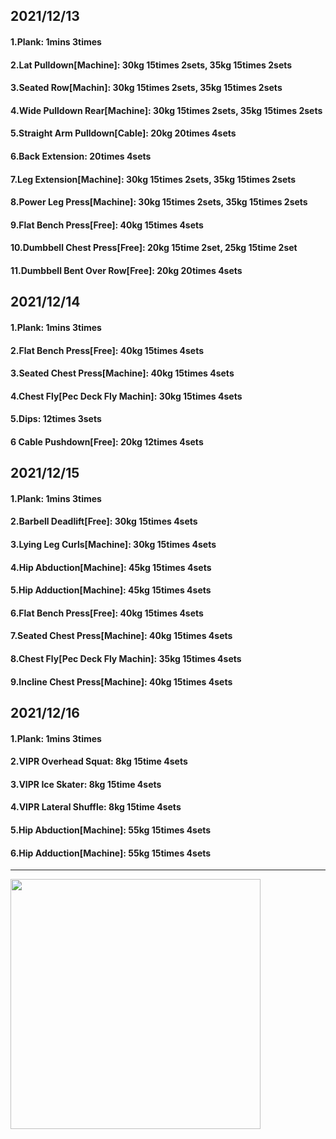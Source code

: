 ## 2021/12/13
#### 1.Plank: 1mins 3times
#### 2.Lat Pulldown\[Machine\]: 30kg 15times 2sets, 35kg 15times 2sets
#### 3.Seated Row\[Machin]: 30kg 15times 2sets, 35kg 15times 2sets
#### 4.Wide Pulldown Rear\[Machine\]: 30kg 15times 2sets, 35kg 15times 2sets
#### 5.Straight Arm Pulldown\[Cable\]: 20kg 20times 4sets
#### 6.Back Extension: 20times 4sets
#### 7.Leg Extension\[Machine]: 30kg 15times 2sets, 35kg 15times 2sets
#### 8.Power Leg Press\[Machine\]: 30kg 15times 2sets, 35kg 15times 2sets
#### 9.Flat Bench Press\[Free\]: 40kg 15times 4sets
#### 10.Dumbbell Chest Press\[Free\]: 20kg 15time 2set, 25kg 15time 2set
#### 11.Dumbbell Bent Over Row\[Free\]: 20kg 20times 4sets

## 2021/12/14
#### 1.Plank: 1mins 3times
#### 2.Flat Bench Press\[Free\]: 40kg 15times 4sets
#### 3.Seated Chest Press\[Machine\]: 40kg 15times 4sets
#### 4.Chest Fly\[Pec Deck Fly Machin]: 30kg 15times 4sets
#### 5.Dips: 12times 3sets
#### 6 Cable Pushdown\[Free\]: 20kg 12times 4sets

## 2021/12/15
#### 1.Plank: 1mins 3times
#### 2.Barbell Deadlift\[Free\]: 30kg 15times 4sets
#### 3.Lying Leg Curls\[Machine\]: 30kg 15times 4sets
#### 4.Hip Abduction\[Machine\]: 45kg 15times 4sets
#### 5.Hip Adduction\[Machine\]: 45kg 15times 4sets
#### 6.Flat Bench Press\[Free\]: 40kg 15times 4sets
#### 7.Seated Chest Press\[Machine\]: 40kg 15times 4sets
#### 8.Chest Fly\[Pec Deck Fly Machin]: 35kg 15times 4sets
#### 9.Incline Chest Press\[Machine\]: 40kg 15times 4sets


## 2021/12/16
#### 1.Plank: 1mins 3times
#### 2.VIPR Overhead Squat: 8kg 15time 4sets
#### 3.VIPR Ice Skater: 8kg 15time 4sets
#### 4.VIPR Lateral Shuffle: 8kg 15time 4sets
#### 5.Hip Abduction\[Machine\]: 55kg 15times 4sets
#### 6.Hip Adduction\[Machine\]: 55kg 15times 4sets

---

<img src='./_resources/__021.jpg' width='400px' />
